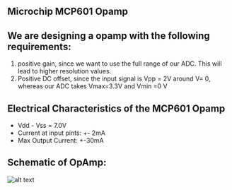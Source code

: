 ## Microchip MCP601 Opamp


## We are designing a opamp with the following requirements:
1.	positive gain, since we want to use the full range of our ADC. This will lead to higher resolution values.
2.	Positive DC offset, since the input signal is Vpp = 2V around V= 0, whereas our ADC takes Vmax=3.3V and Vmin  =0 V 

## Electrical Characteristics of the MCP601 Opamp
*	Vdd - Vss = 7.0V
*	Current at input pints: +- 2mA
*	Max Output Current: +-30mA

## Schematic of OpAmp:
![alt text]("https://github.com/hhenryy/E-Design2018/blob/master/images/opAmpSchematic.png")
